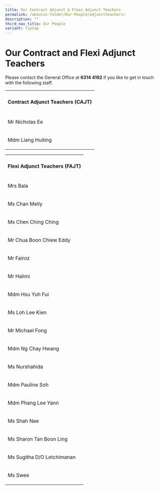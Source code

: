 ```yaml
---
title: Our Contract Adjunct & Flexi Adjunct Teachers
permalink: /aboutus-folder/Our-People/adjunctteachers/
description: ""
third_nav_title: Our People
variant: tiptap
---
```

<h1>Our Contract and Flexi Adjunct Teachers</h1>
<p>Please contact the General Office at <strong>6314 4192</strong> if you like
to get in touch with the following staff.</p>
<table style="minWidth: 25px">
<colgroup>
<col>
</colgroup>
<tbody>
<tr>
<th rowspan="1" colspan="1">
<h4>Contract Adjunct Teachers (CAJT)</h4>
</th>
</tr>
<tr>
<td rowspan="1" colspan="1">
<p>Mr Nicholas Ee</p>
</td>
</tr>
<tr>
<td rowspan="1" colspan="1">
<p>Mdm Liang Huiting</p>
</td>
</tr>
</tbody>
</table>
<p></p>
<table style="minWidth: 25px">
<colgroup>
<col>
</colgroup>
<tbody>
<tr>
<th rowspan="1" colspan="1">
<h4>Flexi Adjunct Teachers (FAJT)</h4>
</th>
</tr>
<tr>
<td rowspan="1" colspan="1">
<p>Mrs Bala</p>
</td>
</tr>
<tr>
<td rowspan="1" colspan="1">
<p>Ms Chan Melly</p>
</td>
</tr>
<tr>
<td rowspan="1" colspan="1">
<p>Ms Chen Ching Ching</p>
</td>
</tr>
<tr>
<td rowspan="1" colspan="1">
<p>Mr Chua Boon Chiew Eddy</p>
</td>
</tr>
<tr>
<td rowspan="1" colspan="1">
<p>Mr Fairoz</p>
</td>
</tr>
<tr>
<td rowspan="1" colspan="1">
<p>Mr Halimi</p>
</td>
</tr>
<tr>
<td rowspan="1" colspan="1">
<p>Mdm Hsu Yuh Fui</p>
</td>
</tr>
<tr>
<td rowspan="1" colspan="1">
<p>Ms Loh Lee Kien</p>
</td>
</tr>
<tr>
<td rowspan="1" colspan="1">
<p>Mr Michael Fong</p>
</td>
</tr>
<tr>
<td rowspan="1" colspan="1">
<p>Mdm Ng Chay Hwang</p>
</td>
</tr>
<tr>
<td rowspan="1" colspan="1">
<p>Ms Nurshahida</p>
</td>
</tr>
<tr>
<td rowspan="1" colspan="1">
<p>Mdm Pauline Soh</p>
</td>
</tr>
<tr>
<td rowspan="1" colspan="1">
<p>Mdm Phang Lee Yann</p>
</td>
</tr>
<tr>
<td rowspan="1" colspan="1">
<p>Ms Shah Nee</p>
</td>
</tr>
<tr>
<td rowspan="1" colspan="1">
<p>Ms Sharon Tan Boon Ling</p>
</td>
</tr>
<tr>
<td rowspan="1" colspan="1">
<p>Ms Sugitha D/O Letchimanan</p>
</td>
</tr>
<tr>
<td rowspan="1" colspan="1">
<p>Ms Swee</p>
</td>
</tr>
</tbody>
</table>
<p></p>
<p></p>
